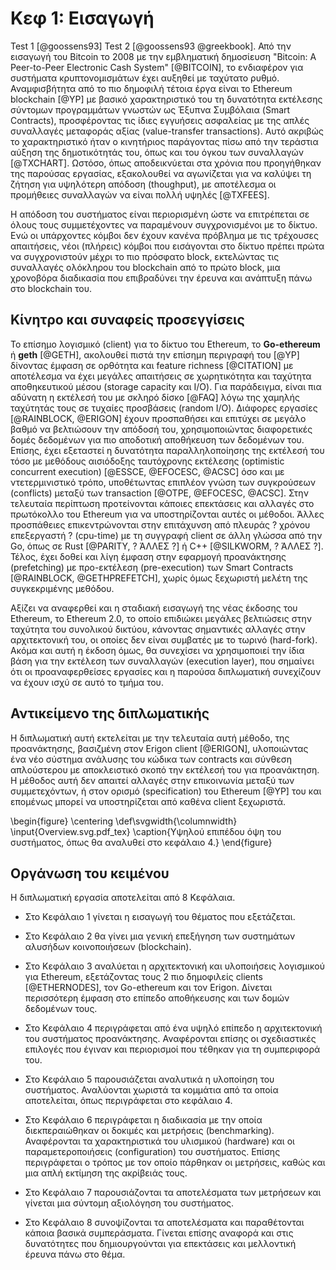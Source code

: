 
# Κεφ 1: Εισαγωγή

Test 1 [@goossens93] Test 2 [@goossens93 @greekbook].
Από την εισαγωγή του Bitcoin το 2008 με την εμβληματική δημοσίευση "Bitcoin: A Peer-to-Peer Electronic Cash System" [@BITCOIN],
το ενδιαφέρον για συστήματα κρυπτονομισμάτων έχει αυξηθεί με ταχύτατο ρυθμό.
Αναμφισβήτητα από το πιο δημοφιλή τέτοια έργα είναι το Ethereum blockchain [@YP] με βασικό χαρακτηριστικό του τη δυνατότητα εκτέλεσης σύντομων προγραμμάτων γνωστών ως Έξυπνα Συμβόλαια (Smart Contracts), προσφέροντας τις ίδιες εγγυήσεις ασφαλείας με της απλές συναλλαγές μεταφοράς αξίας (value-transfer transactions).
Αυτό ακριβώς το χαρακτηριστικό ήταν ο κινητήριος παράγοντας πίσω από την τεράστια αύξηση της δημοτικότητάς του, όπως και του όγκου των συναλλαγών [@TXCHART]. Ωστόσο, όπως αποδεικνύεται στα χρόνια που προηγήθηκαν της παρούσας εργασίας, εξακολουθεί να αγωνίζεται για να καλύψει τη ζήτηση για υψηλότερη απόδοση (thoughput), με αποτέλεσμα οι προμήθειες συναλλαγών να είναι πολλή υψηλές [@TXFEES].

Η απόδοση του συστήματος είναι περιορισμένη ώστε να επιτρέπεται σε όλους τους συμμετέχοντες να παραμένουν συγχρονισμένοι με το δίκτυο.
Ενώ οι υπάρχοντες κόμβοι δεν έχουν κανένα πρόβλημα με τις τρέχουσες απαιτήσεις, νέοι (πλήρεις) κόμβοι που εισάγονται στο δίκτυο πρέπει πρώτα να συγχρονιστούν μέχρι το πιο πρόσφατο block, εκτελώντας τις συναλλαγές ολόκληρου του blockchain από το πρώτο block, μια χρονοβόρα διαδικασία που επιβραδύνει την έρευνα και ανάπτυξη πάνω στο blockchain του.

## Κίνητρο και συναφείς προσεγγίσεις

Το επίσημο λογισμικό (client) για το δίκτυο του Ethereum, το **Go-ethereum** ή **geth** [@GETH], ακολουθεί πιστά την επίσημη περιγραφή του [@YP] δίνοντας έμφαση σε ορθότητα και feature richness [@CITATION] με αποτέλεσμα να έχει μεγάλες απαιτήσεις σε χωρητικότητα και ταχύτητα αποθηκευτικού μέσου (storage capacity και I/O). Για παράδειγμα, είναι πια αδύνατη η εκτέλεσή του με σκληρό δίσκο [@FAQ] λόγω της χαμηλής ταχύτητάς τους σε τυχαίες προσβάσεις (random I/O).
Διάφορες εργασίες [@RAINBLOCK, @ERIGON] έχουν προσπαθήσει και επιτύχει σε μεγάλο βαθμό να βελτιώσουν την απόδοσή του,
χρησιμοποιώντας διαφορετικές δομές δεδομένων για πιο αποδοτική αποθήκευση των δεδομένων του.
Επίσης, έχει εξεταστεί η δυνατότητα παραλληλοποίησης της εκτέλεσή του τόσο με μεθόδους αισιόδοξης ταυτόχρονης εκτέλεσης (optimistic concurrent execution) [@ESSCE, @EFOCESC, @ACSC] όσο και με ντετερμινιστικό τρόπο, υποθέτωντας επιπλέον γνώση των συγκρούσεων (conflicts) μεταξύ των transaction [@OTPE, @EFOCESC, @ACSC]. Στην τελευταία περίπτωση προτείνονται κάποιες επεκτάσεις και αλλαγές στο πρωτόκολλο του Ethereum για να υποστηρίζονται αυτές οι μέθοδοι.
Άλλες προσπάθειες επικεντρώνονται στην επιτάχυνση από πλευράς ? χρόνου επεξεργαστή ? (cpu-time) με τη συγγραφή client σε άλλη γλώσσα από την Go, όπως σε Rust [@PARITY, ? ΆΛΛΕΣ ?] ή C++ [@SILKWORM, ? ΆΛΛΕΣ ?].
Τέλος, έχει δοθεί και λίγη έμφαση στην εφαρμογή προανάκτησης (prefetching) με προ-εκτέλεση (pre-execution) των Smart Contracts [@RAINBLOCK, @GETHPREFETCH], χωρίς όμως ξεχωριστή μελέτη της συγκεκριμένης μεθόδου.

Αξίζει να αναφερθεί και η σταδιακή εισαγωγή της νέας έκδοσης του Ethereum, το Ethereum 2.0, το οποίο επιδιώκει
μεγάλες βελτιώσεις στην ταχύτητα του συνολικού δικτύου, κάνοντας σημαντικές αλλαγές στην αρχιτεκτονική του,
οι οποίες δεν είναι συμβατές με το τωρινό (hard-fork). Ακόμα και αυτή η έκδοση όμως, θα συνεχίσει να χρησιμοποιεί την ίδια βάση για την εκτέλεση των συναλλαγών (execution layer), που σημαίνει ότι οι προαναφερθείσες εργασίες και η παρούσα διπλωματική συνεχίζουν να έχουν ισχύ σε αυτό το τμήμα του.

## Αντικείμενο της διπλωματικής

Η διπλωματική αυτή εκτελείται με την τελευταία αυτή μέθοδο, της προανάκτησης, βασιζμένη στον Erigon client [@ERIGON],
υλοποιώντας ένα νέο σύστημα ανάλυσης του κώδικα των contracts και σύνθεση απλούστερου με αποκλειστικό σκοπό την εκτέλεσή του για προανάκτηση.
Η μέθοδος αυτή δεν απαιτεί αλλαγές στην επικοινωνία μεταξύ των συμμετεχόντων, ή στον ορισμό (specification) του Ethereum [@YP] του
και επομένως μπορεί να υποστηρίζεται από καθένα client ξεχωριστά.


\begin{figure}
    \centering
    \def\svgwidth{\columnwidth}
    \input{Overview.svg.pdf_tex}
    \caption{Υψηλού επιπέδου όψη του συστήματος, όπως θα αναλυθεί στο κεφάλαιο 4.}
\end{figure}


## Οργάνωση του κειμένου

Η διπλωματική εργασία αποτελείται από 8 Κεφάλαια.

- Στο Κεφάλαιο 1 γίνεται η εισαγωγή του θέματος που εξετάζεται.
- Στο Κεφάλαιο 2 θα γίνει μια γενική επεξήγηση των συστημάτων αλυσήδων κοινοποιήσεων (blockchain).

- Στο Κεφάλαιο 3 αναλύεται η αρχιτεκτονική και υλοποιήσεις λογισμικού για Ethereum,
εξετάζοντας τους 2 πιο δημοφιλείς clients [@ETHERNODES], τον Go-ethereum και τον Erigon.
Δίνεται περισσότερη έμφαση στο επίπεδο αποθήκευσης και των δομών δεδομένων τους.

- Στο Κεφάλαιο 4 περιγράφεται από ένα υψηλό επίπεδο η αρχιτεκτονική του συστήματος προανάκτησης.
Αναφέρονται επίσης οι σχεδιαστικές επιλογές που έγιναν και περιορισμοί που τέθηκαν για τη συμπεριφορά του.

- Στο Κεφάλαιο 5 παρουσιάζεται αναλυτικά η υλοποίηση του συστήματος. Αναλύονται χωριστά τα κομμάτια από τα οποία
αποτελείται, όπως περιγράφεται στο κεφάλαιο 4.

- Στο Κεφάλαιο 6 περιγράφεται η διαδικασία με την οποία διεκπεραιώθηκαν οι δοκιμές και μετρήσεις (benchmarking).
Αναφέρονται τα χαρακτηριστικά του υλισμικού (hardware) και οι παραμετεροποιήσεις (configuration) του συστήματος.
Επίσης περιγράφεται ο τρόπος με τον οποίο πάρθηκαν οι μετρήσεις, καθώς και μια απλή εκτίμηση της ακρίβειάς τους.

- Στο Κεφάλαιο 7 παρουσιάζονται τα αποτελέσματα των μετρήσεων και γίνεται μια σύντομη αξιολόγηση του συστήματος.

- Στο Κεφάλαιο 8 συνοψίζονται τα αποτελέσματα και παραθέτονται κάποια βασικά συμπεράσματα. Γίνεται επίσης
αναφορά και στις δυνατότητες που δημιουργούνται για επεκτάσεις και μελλοντική έρευνα πάνω στο θέμα.




